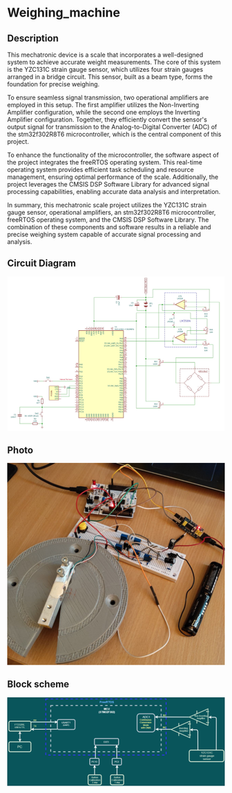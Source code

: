# Weighing_machine

## Description
This mechatronic device is a scale that incorporates a well-designed system to achieve accurate weight measurements. The core of this system is the YZC131C strain gauge sensor, which utilizes four strain gauges arranged in a bridge circuit. This sensor, built as a beam type, forms the foundation for precise weighing.

To ensure seamless signal transmission, two operational amplifiers are employed in this setup. The first amplifier utilizes the Non-Inverting Amplifier configuration, while the second one employs the Inverting Amplifier configuration. Together, they efficiently convert the sensor's output signal for transmission to the Analog-to-Digital Converter (ADC) of the stm32f302R8T6 microcontroller, which is the central component of this project.

To enhance the functionality of the microcontroller, the software aspect of the project integrates the freeRTOS operating system. This real-time operating system provides efficient task scheduling and resource management, ensuring optimal performance of the scale. Additionally, the project leverages the CMSIS DSP Software Library for advanced signal processing capabilities, enabling accurate data analysis and interpretation.

In summary, this mechatronic scale project utilizes the YZC131C strain gauge sensor, operational amplifiers, an stm32f302R8T6 microcontroller, freeRTOS operating system, and the CMSIS DSP Software Library. The combination of these components and software results in a reliable and precise weighing system capable of accurate signal processing and analysis.

## Circuit Diagram 
![App Screenshot](https://github.com/ArtemHW/images/blob/main/weighing_machine_schematic.jpg)

## Photo
![App Screenshot](https://github.com/ArtemHW/images/blob/main/photo_weighing_machine.jpg)

## Block scheme
![App Screenshot](https://github.com/ArtemHW/images/blob/main/weighing_machine.png)